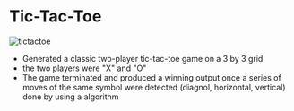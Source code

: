 # Tic-Tac-Toe
![tictactoe](https://user-images.githubusercontent.com/73435085/116483627-0da81700-a84d-11eb-9959-a390e55b34d9.jpg)


* Generated a classic two-player tic-tac-toe game on a 3 by 3 grid 
* the two players were "X" and "O" 
* The game terminated and produced a winning output once a series of moves of the same symbol were detected (diagnol, horizontal, vertical) done by using a algorithm
